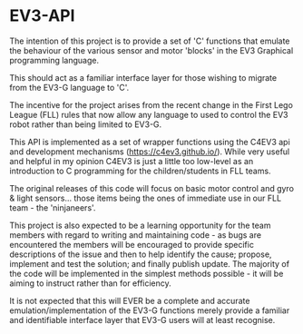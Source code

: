 # EV3-API
The intention of this project is to provide a set of 'C' functions that emulate the behaviour of the various sensor and motor 'blocks' in the EV3 Graphical programming language.

This should act as a familiar interface layer for those wishing to migrate from the EV3-G language to 'C'.  

The incentive for the project arises from the recent change in the First Lego League (FLL) rules that now allow any language to used to control the EV3 robot rather than being limited to EV3-G.

This API is implemented as a set of wrapper functions using the C4EV3 api and development mechanisms (https://c4ev3.github.io/).  While very useful and helpful in my opinion C4EV3 is just a little too low-level as an introduction to C programming for the children/students in FLL teams.

The original releases of this code will focus on basic motor control and gyro & light sensors... those items being the ones of immediate use in our FLL team - the 'ninjaneers'.

This project is also expected to be a learning opportunity for the team members with regard to writing and maintaining code - as bugs are encountered the members will be encouraged to provide specific descriptions of the issue and then to help identify the cause; propose, implement and test the solution; and finally publish update.  The majority of the code will be implemented in the simplest methods possible - it will be aiming to instruct rather than for efficiency.

It is not expected that this will EVER be a complete and accurate emulation/implementation of the EV3-G functions merely provide a familiar and identifiable interface layer that EV3-G users will at least recognise.
